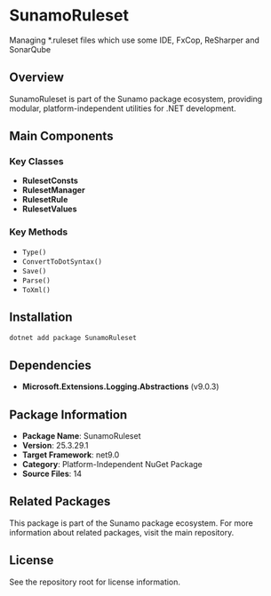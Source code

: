 # SunamoRuleset

Managing *.ruleset files which use some IDE, FxCop, ReSharper and SonarQube

## Overview

SunamoRuleset is part of the Sunamo package ecosystem, providing modular, platform-independent utilities for .NET development.

## Main Components

### Key Classes

- **RulesetConsts**
- **RulesetManager**
- **RulesetRule**
- **RulesetValues**

### Key Methods

- `Type()`
- `ConvertToDotSyntax()`
- `Save()`
- `Parse()`
- `ToXml()`

## Installation

```bash
dotnet add package SunamoRuleset
```

## Dependencies

- **Microsoft.Extensions.Logging.Abstractions** (v9.0.3)

## Package Information

- **Package Name**: SunamoRuleset
- **Version**: 25.3.29.1
- **Target Framework**: net9.0
- **Category**: Platform-Independent NuGet Package
- **Source Files**: 14

## Related Packages

This package is part of the Sunamo package ecosystem. For more information about related packages, visit the main repository.

## License

See the repository root for license information.
